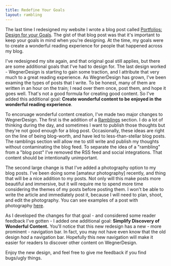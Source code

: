 ```yaml
---
title: Redefine Your Goals
layout: rambling
---
```

The last time I redesigned my website I wrote a blog post called [Portfolios: Design for your Goals](https://wegnerdesign.com/blog/portfolios-design-for-your-goals/).  The gist of that blog post was that it's important to keep your goals in mind when you're designing.  At the time, my goals were to create a wonderful reading experience for people that happened across my blog.

I've redesigned my site again, and that original goal still applies, but there are some additional goals that I've had to design for.  The last design worked - WegnerDesign is starting to gain some traction, and I attribute that very much to a great reading experience.  As WegnerDesign has grown, I've been examing the types of posts that I write.  To be honest, many of them are written in an hour on the train; I read over them once, post them, and hope it goes well.  That's not a good formula for creating good content.  So I've added this additional goal: **Create wonderful content to be enjoyed in the wonderful reading experience**.

To encoruage wonderful content creation, I've made two major changes to WegnerDesign.  The first is the addition of a [Ramblings](/ramblings) section.  I do a lot of thinking during the day, and sometimes I want to publish those thoughts but they're not good enough for a blog post.  Occasionally, these ideas are right on the line of being blog-worth, and have led to less-than-stellar blog posts.  The ramblings section will allow me to still write and publish my thoughts without contaminating the blog feed.  To separate the idea of a "rambling" from a "blog post" I've removed the RSS feed and social integrations.  That content should be intentionally unimportant.

The second large change is that I've added a photography option to my blog posts.  I've been doing some [amateur photography] recently, and thing that will be a nice addition to my posts.  Not only will this make posts more beautiful and immersive, but it will require me to spend more time considering the themes of my posts before posting them.  I won't be able to write the article and immediately post it, because I will need to plan, shoot, and edit the photography.  You can see examples of a post with photography [here](/blog/please-disrupt-passwords/).

As I developed the changes for that goal - and considered some reader feedback I've gotten - I added one additional goal: **Simplify Discovery of Wonderful Content.**  You'll notice that this new redesign has a new - more prominent - navigation bar.  In fact, you may not have even know that the old design *had* a navigation bar.  Hopefully this new navigation will make it easier for readers to discover other content on WegnerDesign.

Enjoy the new design, and feel free to give me feedback if you find bugs/ugly things.